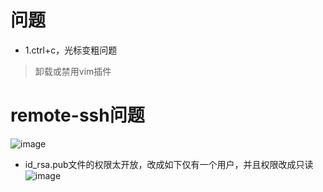 # 问题
- 1.ctrl+c，光标变粗问题
> 卸载或禁用vim插件
# remote-ssh问题
![image](https://user-images.githubusercontent.com/27600008/128586497-ef6d7c3b-0fb5-4730-85ae-81df3c66d5bb.png)
- id_rsa.pub文件的权限太开放，改成如下仅有一个用户，并且权限改成只读
![image](https://user-images.githubusercontent.com/27600008/128586535-acccd6db-6aa0-4a17-aab5-c8bbea401036.png)

